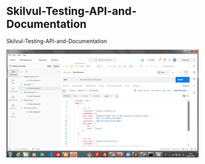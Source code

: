 # Skilvul-Testing-API-and-Documentation
Skilvul-Testing-API-and-Documentation

<img src="test get all.png">
